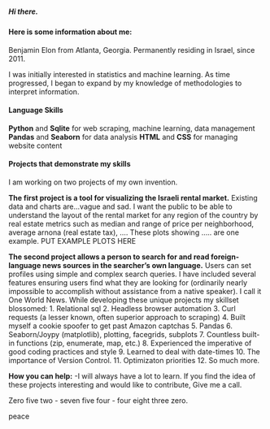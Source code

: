 ##### Hi there.

#### Here is some information about me:

Benjamin Elon from Atlanta, Georgia. Permanently residing in Israel, since 2011.

I was initially interested in statistics and machine learning. As time progressed, I began to expand by my knowledge of methodologies to interpret information.

#### Language Skills
**Python** and **Sqlite** for web scraping, machine learning, data management
**Pandas** and **Seaborn** for data analysis
**HTML** and **CSS** for managing website content

#### Projects that demonstrate my skills
I am working on two projects of my own invention.

**The first project is a tool for visualizing the Israeli rental market.** Existing data and charts are...vague and sad. I want the public to be able to understand the layout of the rental market for any region of the country by real estate metrics such as median and range of price per neighborhood, average arnona (real estate tax), …. These plots showing ….. are one example.
PUT EXAMPLE PLOTS HERE

**The second project allows a person to search for and read foreign-language news sources in the searcher’s own language.** Users can set profiles using simple and complex search queries. I have included several features ensuring users find what they are looking for (ordinarily nearly impossible to accomplish without assistance from a native speaker). I call it One World News.
While developing these unique projects my skillset blossomed:
    1. Relational sql
    2. Headless browser automation
    3. Curl requests (a lesser known, often superior approach to scraping)
    4. Built myself a cookie spoofer to get past Amazon captchas 
    5. Pandas
    6. Seaborn/Joypy (matplotlib), plotting, facegrids, subplots
    7. Countless built-in functions (zip, enumerate, map, etc.)
    8. Experienced the imperative of good coding practices and style
    9. Learned to deal with date-times
    10. The importance of Version Control.
    11. Optimizaton priorities
    12. So much more.

**How you can help:**
-I will always have a lot to learn. If you find the idea of these projects interesting and would like to contribute, Give me a call.

Zero five two - seven five four - four eight three zero.

peace
